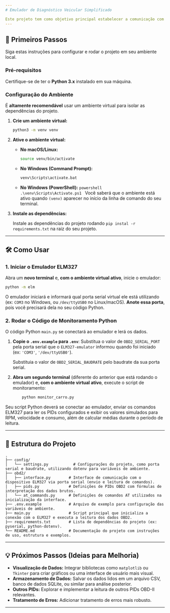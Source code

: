 ```yaml
---
# Emulador de Diagnóstico Veicular Simplificado

Este projeto tem como objetivo principal estabelecer a comunicação com um emulador ELM327 para monitorar dados básicos de um veículo, como rotação do motor (RPM), velocidade e consumo de combustível, utilizando Python. É um ponto de partida simples para quem deseja explorar o diagnóstico veicular sem a complexidade de um sistema de nível industrial.
---
```


## 🚀 Primeiros Passos

Siga estas instruções para configurar e rodar o projeto em seu ambiente local.

### Pré-requisitos

Certifique-se de ter o **Python 3.x** instalado em sua máquina.

### Configuração do Ambiente

É **altamente recomendável** usar um ambiente virtual para isolar as dependências do projeto.

1.  **Crie um ambiente virtual:**

    ```bash
    python3 -m venv venv
    ```

2.  **Ative o ambiente virtual:**

    - **No macOS/Linux:**
      ```bash
      source venv/bin/activate
      ```
    - **No Windows (Command Prompt):**
      ```bash
      venv\Scripts\activate.bat
      ```
    - **No Windows (PowerShell):**
      `powershell
    .\venv\Scripts\Activate.ps1
    `
      Você saberá que o ambiente está ativo quando `(venv)` aparecer no início da linha de comando do seu terminal.

3.  **Instale as dependências:**

    Instale as dependências do projeto rodando `pip instal -r requirements.txt` na raiz do seu projeto.

---

## 🛠️ Como Usar

### 1. Iniciar o Emulador ELM327

Abra um **novo terminal** e, **com o ambiente virtual ativo**, inicie o emulador:

```bash
python -m elm
```

O emulador iniciará e informará qual porta serial virtual ele está utilizando (ex: `COM3` no Windows, ou `/dev/ttyUSB0` no Linux/macOS). **Anote essa porta**, pois você precisará dela no seu código Python.

### 2. Rodar o Código de Monitoramento Python

O código Python `main.py` se conectará ao emulador e lerá os dados.

1.  **Copie o `.env.example` para `.env`**:
    Substitua o valor de `OBD2_SERIAL_PORT` pela porta serial que o `ELM327-emulator` informou quando foi iniciado (ex: `'COM3'`, `'/dev/ttyUSB0'`).

    Substituia o valor de `OBD2_SERIAL_BAUDRATE` pelo baudrate da sua porta serial.

2.  **Abra um segundo terminal** (diferente do anterior que está rodando o emulador) e, **com o ambiente virtual ativo**, execute o script de monitoramento:

    ```bash
        python monitor_carro.py
    ```

Seu script Python deverá se conectar ao emulador, enviar os comandos ELM327 para ler os PIDs configurados e exibir os valores simulados para RPM, velocidade e consumo, além de calcular médias durante o período de leitura.

---

## 📄 Estrutura do Projeto

```
.
├── config/
│   └── settings.py           # Configurações do projeto, como porta serial e baudrate, utilizando dotenv para variáveis de ambiente.
├── obd2/
│   ├── interface.py        # Interface de comunicação com o dispositivo ELM327 via porta serial (envio e leitura de comandos).
│   ├── pids.py             # Definições de PIDs OBD2 com fórmulas de interpretação dos dados brutos.
│   └── at_commands.py      # Definições de comandos AT utilizados na inicialização da interface.
├── .env.example            # Arquivo de exemplo para configuração das variáveis de ambiente.
├── main.py                 # Script principal que inicializa a conexão com o ELM327 e executa a leitura dos dados OBD2.
├── requirements.txt        # Lista de dependências do projeto (ex: pyserial, python-dotenv).
└── README.md               # Documentação do projeto com instruções de uso, estrutura e exemplos.
```

---

## 💡 Próximos Passos (Ideias para Melhoria)

- **Visualização de Dados:** Integrar bibliotecas como `matplotlib` ou `Tkinter` para criar gráficos ou uma interface de usuário mais visual.
- **Armazenamento de Dados:** Salvar os dados lidos em um arquivo CSV, banco de dados SQLite, ou similar para análise posterior.
- **Outros PIDs:** Explorar e implementar a leitura de outros PIDs OBD-II relevantes.
- **Tratamento de Erros:** Adicionar tratamento de erros mais robusto.

---
